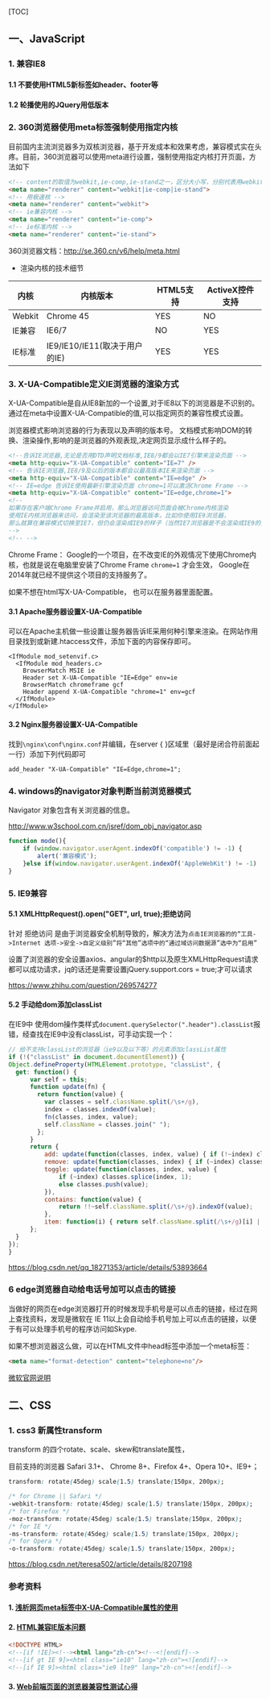 [TOC]

## 一、JavaScript

### 1. 兼容IE8

#### 1.1 不要使用HTML5新标签如header、footer等

#### 1.2 轮播使用的JQuery用低版本

### 2. 360浏览器使用meta标签强制使用指定内核

目前国内主流浏览器多为双核浏览器，基于开发成本和效果考虑，兼容模式实在头疼。目前，360浏览器可以使用meta进行设置，强制使用指定内核打开页面，方法如下

```html
<!-- content的取值为webkit,ie-comp,ie-stand之一，区分大小写，分别代表用webkit内核，IE兼容内核，IE标准内核。 -->
<meta name="renderer" content="webkit|ie-comp|ie-stand">
<!-- 用极速核 -->
<meta name="renderer" content="webkit">
<!-- ie兼容内核 -->
<meta name="renderer" content="ie-comp">
<!-- ie标准内核 -->
<meta name="renderer" content="ie-stand">
```

360浏览器文档：http://se.360.cn/v6/help/meta.html

- 渲染内核的技术细节

| 内核   | 内核版本                      | HTML5支持 | ActiveX控件支持 |
| ------ | ----------------------------- | --------- | --------------- |
| Webkit | Chrome 45                     | YES       | NO              |
| IE兼容 | IE6/7                         | NO        | YES             |
| IE标准 | IE9/IE10/IE11(取决于用户的IE) | YES       | YES             |



### 3. X-UA-Compatible定义IE浏览器的渲染方式

X-UA-Compatible是自从IE8新加的一个设置,对于IE8以下的浏览器是不识别的。通过在meta中设置X-UA-Compatible的值,可以指定网页的兼容性模式设置。

浏览器模式影响浏览器的行为表现以及声明的版本号。 
文档模式影响DOM的转换、渲染操作,影响的是浏览器的外观表现,决定网页显示成什么样子的。

```html
<!--告诉IE浏览器,无论是否用DTD声明文档标准,IE8/9都会以IE7引擎来渲染页面 -->
<meta http-equiv="X-UA-Compatible" content="IE=7" />
<!-- 告诉IE浏览器,IE8/9及以后的版本都会以最高版本IE来渲染页面 -->
<meta http-equiv="X-UA-Compatible" content="IE=edge" /> 
<!-- IE=edge 告诉IE使用最新引擎渲染页面 chrome=1可以激活Chrome Frame -->
<meta http-equiv="X-UA-Compatible" content="IE=edge,chrome=1">
<!-- 
如果存在客户端Chrome Frame并启用，那么浏览器访问页面会被Chrome内核渲染 
使用IE内核浏览器来访问，会渲染至该浏览器的最高版本，比如你使用IE9浏览器，
那么就算在兼容模式切换至IE7，但仍会渲染成IE9的样子（当然IE7浏览器是不会渲染成IE9的,不然想想都好美丽）
-->
<!-- -->
```

Chrome Frame： Google的一个项目，在不改变IE的外观情况下使用Chrome内核，也就是说在电脑里安装了Chrome Frame `chrome=1` 才会生效， Google在2014年就已经不提供这个项目的支持服务了。



如果不想在html写X-UA-Compatible， 也可以在服务器里面配置。

#### 3.1 Apache服务器设置X-UA-Compatible

可以在Apache主机做一些设置让服务器告诉IE采用何种引擎来渲染。在网站作用目录找到或新建.htaccess文件，添加下面的内容保存即可。

```
<IfModule mod_setenvif.c>
  <IfModule mod_headers.c>
    BrowserMatch MSIE ie
    Header set X-UA-Compatible "IE=Edge" env=ie
    BrowserMatch chromeframe gcf
    Header append X-UA-Compatible "chrome=1" env=gcf
  </IfModule>
</IfModule>
```

#### 3.2 Nginx服务器设置X-UA-Compatible

找到`\nginx\conf\nginx.conf`并编辑，在server { }区域里（最好是闭合符前面起一行）添加下列代码即可

```
add_header "X-UA-Compatible" "IE=Edge,chrome=1";
```

### 4. windows的navigator对象判断当前浏览器模式

Navigator 对象包含有关浏览器的信息。

http://www.w3school.com.cn/jsref/dom_obj_navigator.asp

```javascript
function mode(){
    if (window.navigator.userAgent.indexOf('compatible') != -1) {
        alert('兼容模式');
    }else if(window.navigator.userAgent.indexOf('AppleWebKit') != -1) 	  { alert('极速模式浏览'); }
}  
```

### 5. IE9兼容

#### 5.1 XMLHttpRequest().open("GET", url, true);拒绝访问

针对 拒绝访问 是由于浏览器安全机制导致的，解决方法为`点击IE浏览器的的“工具->Internet 选项->安全->自定义级别”将“其他”选项中的“通过域访问数据源”选中为“启用”`

设置了浏览器的安全设置axios、angular的$http以及原生XMLHttpRequest请求都可以成功请求，jq的话还是需要设置jQuery.support.cors = true;才可以请求

https://www.zhihu.com/question/269574277

#### 5.2 手动给dom添加classList

在IE9中 使用dom操作类样式`document.querySelector(".header").classList`报错，经查找在IE9中没有classList，可手动实现一个：

```javascript
// 给不支持classList的浏览器（ie9以及以下等）的元素添加classList属性
if (!("classList" in document.documentElement)) {
Object.defineProperty(HTMLElement.prototype, "classList", {
  get: function() {
      var self = this;
      function update(fn) {
        return function(value) {
          var classes = self.className.split(/\s+/g),
          index = classes.indexOf(value);
          fn(classes, index, value);
          self.className = classes.join(" ");
        };
      }
      return {
          add: update(function(classes, index, value) { if (!~index) classes.push(value); }),
          remove: update(function(classes, index) { if (~index) classes.splice(index, 1); }),
          toggle: update(function(classes, index, value) {
              if (~index) classes.splice(index, 1);
              else classes.push(value);
          }),
          contains: function(value) {
              return !!~self.className.split(/\s+/g).indexOf(value);
          },
          item: function(i) { return self.className.split(/\s+/g)[i] || null; }
      };
  }
});
}
```

https://blog.csdn.net/qq_18271353/article/details/53893664



### 6 edge浏览器自动给电话号加可以点击的链接

当做好的网页在edge浏览器打开的时候发现手机号是可以点击的链接，经过在网上查找资料，发现是微软在 IE 11以上会自动给手机号加上可以点击的链接，以便于有可以处理手机号的程序访问如Skype.

如果不想浏览器这么做，可以在HTML文件中head标签中添加一个meta标签：

```html
<meta name="format-detection" content="telephone=no"/>
```

[微软官网说明](https://docs.microsoft.com/en-us/previous-versions/windows/internet-explorer/ie-developer/dev-guides/dn265018(v=vs.85))



## 二、CSS

### 1. css3 新属性transform

transform 的四个rotate、scale、skew和translate属性，

目前支持的浏览器 Safari 3.1+、 Chrome 8+、Firefox 4+、Opera 10+、IE9+；

```css
transform: rotate(45deg) scale(1.5) translate(150px, 200px);

/* for Chrome || Safari */
-webkit-transform: rotate(45deg) scale(1.5) translate(150px, 200px);  
/* for Firefox */
-moz-transform: rotate(45deg) scale(1.5) translate(150px, 200px);     
/* for IE */
-ms-transform: rotate(45deg) scale(1.5) translate(150px, 200px);     
/* for Opera */
-o-transform: rotate(45deg) scale(1.5) translate(150px, 200px); 
```

https://blog.csdn.net/teresa502/article/details/8207198



### 参考资料

#### 1. [浅析网页meta标签中X-UA-Compatible属性的使用](http://www.cnblogs.com/menyiin/p/6527339.html)

#### 2. [HTML兼容IE版本问题](https://blog.csdn.net/yangye1225/article/details/55506056)

```html
<!DOCTYPE HTML>
<!--[if !IE]><!--><html lang="zh-cn"><!--<![endif]-->
<!--[if gt IE 9]><html class="ie10" lang="zh-cn"><![endif]-->
<!--[if IE 9]><html class="ie9 lte9" lang="zh-cn"><![endif]-->
```

#### 3. [Web前端页面的浏览器兼容性测试心得](http://www.cnblogs.com/zamhown/p/6709932.html)

